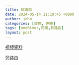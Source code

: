 ```yaml
---
title: 软路由
date: 2024-05-14 11:19:45 +0800
author: john
categories: [装修, 网络]
tags: [oneRiver,网络,软路由]
layout: post
---
```



[视频资料](CloudDocs/视频/家庭网络)


旁路由





